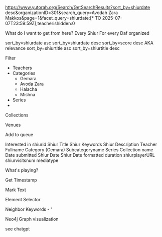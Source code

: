https://www.yutorah.org/Search/GetSearchResults?sort_by=shiurdate desc&organizationID=301&search_query=Avodah Zara Makkos&page=1&facet_query=shiurdate:[* TO 2025-07-07T23:59:59Z],teacherishidden:0

What do I want to get from here?
Every Shiur For every Daf organized

sort_by=shiurdate asc
sort_by=shiurdate desc
sort_by=score desc AKA relevance
sort_by=shiurtitle asc
sort_by=shiurtitle desc

Filter

- Teachers
- Categories
  - Gemara
  - Avoda Zara
  - Halacha
  - Mishna
- Series
-

Collections

Venues

Add to queue

Interested in
shiurid
Shiur Title
Shiur Keywords
Shiur Description
Teacher Fullname
Category (Gemara)
Subcategoryname
Series
Collection name
Date submitted
Shiur Date
Shiur Date formatted
duration
shiurplayerURL
shiurvisitsnum
mediatype

What's playing?

Get Timestamp

Mark Text

Element Selector

Neighbor Keywords - '

Neo4j
Graph visualization

see chatgpt
